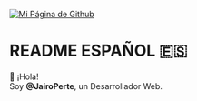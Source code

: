 [![Mi Página de Github](https://img.shields.io/badge/Volver--Atrás-black?logo=github&logoColor=white)](https://github.com/JairoPerte)
# README ESPAÑOL 🇪🇸
👋 ¡Hola!  
Soy **@JairoPerte**, un Desarrollador Web.
